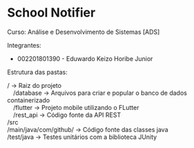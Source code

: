 # School Notifier

Curso: Análise e Desenvolvimento de Sistemas [ADS]

Integrantes:
- 002201801390 - Eduwardo Keizo Horibe Junior

<p>Estrutura das pastas:</p>
/ -> Raiz do projeto<br>
 /database -> Arquivos para criar e popular o banco de dados containerizado<br>
 /flutter -> Projeto mobile utilizando o FLutter<br>
 /rest_api -> Código fonte da API REST<br>
    /src<br>
      /main/java/com/github/ -> Código fonte das classes java<br>
      /test/java -> Testes unitários com a biblioteca JUnity<br>
